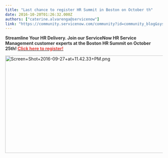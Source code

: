 ```yaml
---
title: "Last chance to register HR Summit in Boston on October th"
date: 2016-10-20T01:26:32.000Z
authors: ["caterine.alvarenga@servicenow"]
link: "https://community.servicenow.com/community?id=community_blog&sys_id=66fc26a5dbd0dbc01dcaf3231f9619d7"
---
```

<p><span style="color: #e23d39;"><strong><span style="color: #303030;">Streamline Your HR Delivery. Join our ServiceNow HR Service Management customer experts at the Boston HR Summit on October 25th! </span><a _jive_internal="true" href="https://lnkd.in/ecbBYAE"><span style="color: #e23d39;">Click here to register!</span></a></strong></span></p><p></p><p><img  alt="Screen+Shot+2016-09-27+at+11.42.33+PM.png" class="image-1 jive-image" src="b45ea7bddbd49b048c8ef4621f96199b.iix" style="width: 620px; height: 312px;"/></p>